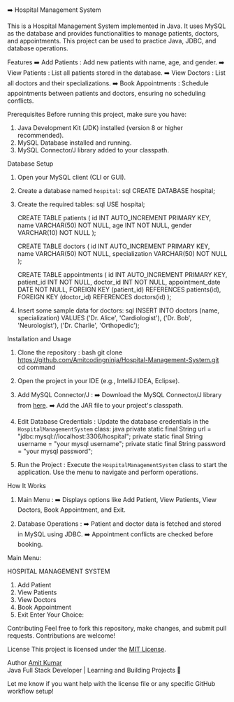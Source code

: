 
➡️ Hospital Management System

This is a  Hospital Management System  implemented in Java. It uses  MySQL  as the database and provides functionalities to manage patients, doctors, and appointments. This project can be used to practice Java, JDBC, and database operations.

  Features
➡️  Add Patients : Add new patients with name, age, and gender.
➡️  View Patients : List all patients stored in the database.
➡️  View Doctors : List all doctors and their specializations.
➡️  Book Appointments : Schedule appointments between patients and doctors, ensuring no scheduling conflicts.

 

  Prerequisites
Before running this project, make sure you have:
1.  Java Development Kit (JDK)  installed (version 8 or higher recommended).
2.  MySQL Database  installed and running.
3.  MySQL Connector/J  library added to your classpath.

 

  Database Setup
1. Open your MySQL client (CLI or GUI).
2. Create a database named `hospital`:
    sql
   CREATE DATABASE hospital;
    
3. Create the required tables:
    sql
   USE hospital;

   CREATE TABLE patients (
       id INT AUTO_INCREMENT PRIMARY KEY,
       name VARCHAR(50) NOT NULL,
       age INT NOT NULL,
       gender VARCHAR(10) NOT NULL
   );

   CREATE TABLE doctors (
       id INT AUTO_INCREMENT PRIMARY KEY,
       name VARCHAR(50) NOT NULL,
       specialization VARCHAR(50) NOT NULL
   );

   CREATE TABLE appointments (
       id INT AUTO_INCREMENT PRIMARY KEY,
       patient_id INT NOT NULL,
       doctor_id INT NOT NULL,
       appointment_date DATE NOT NULL,
       FOREIGN KEY (patient_id) REFERENCES patients(id),
       FOREIGN KEY (doctor_id) REFERENCES doctors(id)
   );
    

4. Insert some sample data for doctors:
    sql
   INSERT INTO doctors (name, specialization) VALUES
   ('Dr. Alice', 'Cardiologist'),
   ('Dr. Bob', 'Neurologist'),
   ('Dr. Charlie', 'Orthopedic');
    

 

  Installation and Usage

1.  Clone the repository :
    bash
   git clone https://github.com/Amitcodingninja/Hospital-Management-System.git
   cd command
    

2.  Open the project in your IDE  (e.g., IntelliJ IDEA, Eclipse).

3.  Add MySQL Connector/J :
   ➡️ Download the MySQL Connector/J library from [here](https://dev.mysql.com/downloads/connector/j/).
   ➡️ Add the JAR file to your project's classpath.

4.  Edit Database Credentials :
   Update the database credentials in the `HospitalManagementSystem` class:
    java
   private static final String url = "jdbc:mysql://localhost:3306/hospital";
   private static final String username = "your mysql username";
   private static final String password = "your mysql password";
    

5.  Run the Project :
   Execute the `HospitalManagementSystem` class to start the application. Use the menu to navigate and perform operations.

 

  How It Works
1.  Main Menu : 
   ➡️ Displays options like Add Patient, View Patients, View Doctors, Book Appointment, and Exit.

2.  Database Operations :
   ➡️ Patient and doctor data is fetched and stored in MySQL using JDBC.
   ➡️ Appointment conflicts are checked before booking.

 


  Main Menu:
 
HOSPITAL MANAGEMENT SYSTEM
1. Add Patient
2. View Patients
3. View Doctors
4. Book Appointment
5. Exit
Enter Your Choice: 
 

 

  Contributing
Feel free to fork this repository, make changes, and submit pull requests. Contributions are welcome!

 

  License
This project is licensed under the [MIT License](LICENSE).

 

  Author
 [Amit Kumar](https://github.com/Amitcodingninja)   
Java Full Stack Developer | Learning and Building Projects 🚀

 

Let me know if you want help with the license file or any specific GitHub workflow setup!
